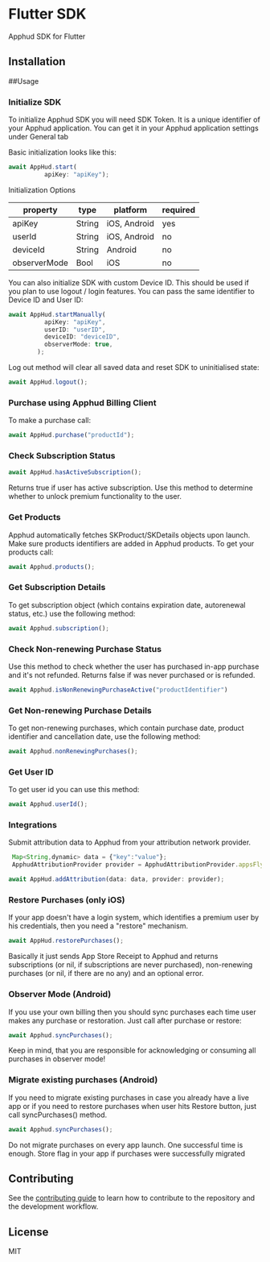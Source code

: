# Flutter SDK

Apphud SDK for Flutter

## Installation
##Usage

### Initialize SDK

To initialize Apphud SDK you will need SDK Token. It is a unique identifier of your Apphud application. You can get it in your Apphud application settings under General tab

Basic initialization looks like this:

```js
await AppHud.start(
          apiKey: "apiKey");
```

Initialization Options

|property|type|platform|required
|---|---|---|---|
|apiKey|String|iOS, Android|yes
|userId|String|iOS, Android|no
|deviceId|String|Android|no
|observerMode|Bool|iOS|no

You can also initialize SDK with custom Device ID. This should be used if you plan to use logout / login features. You can pass the same identifier to Device ID and User ID:
```js
await AppHud.startManually(
          apiKey: "apiKey",
          userID: "userID",
          deviceID: "deviceID",
          observerMode: true,
        );
```

Log out method will clear all saved data and reset SDK to uninitialised state:

```js
await AppHud.logout();
```

### Purchase using Apphud Billing Client

To make a purchase call:

```js
await AppHud.purchase("productId");
```

### Check Subscription Status

```js
await AppHud.hasActiveSubscription();
```

Returns true if user has active subscription. Use this method to determine whether to unlock premium functionality to the user.

### Get Products

Apphud automatically fetches SKProduct/SKDetails objects upon launch. Make sure products identifiers are added in Apphud products. To get your products call:

```js
await Apphud.products();
```

### Get Subscription Details

To get subscription object (which contains expiration date, autorenewal status, etc.) use the following method:
```js
await Apphud.subscription();
```

### Check Non-renewing Purchase Status

Use this method to check whether the user has purchased in-app purchase and it's not refunded. Returns false if was never purchased or is refunded.

```js
await Apphud.isNonRenewingPurchaseActive("productIdentifier")
```

### Get Non-renewing Purchase Details

To get non-renewing purchases, which contain purchase date, product identifier and cancellation date, use the following method:

```js
await Apphud.nonRenewingPurchases();
```

### Get User ID

To get user id you can use this method:

```js
await Apphud.userId();
```

### Integrations

Submit attribution data to Apphud from your attribution network provider.

```js
 Map<String,dynamic> data = {"key":"value"};
 ApphudAttributionProvider provider = ApphudAttributionProvider.appsFlyer;

await AppHud.addAttribution(data: data, provider: provider);
```

### Restore Purchases (only iOS)

If your app doesn't have a login system, which identifies a premium user by his credentials, then you need a "restore" mechanism.

```js
await AppHud.restorePurchases();
```
Basically it just sends App Store Receipt to Apphud and returns subscriptions (or nil, if subscriptions are never purchased), non-renewing purchases (or nil, if there are no any) and an optional error.

### Observer Mode (Android)

If you use your own billing then you should sync purchases each time user makes any purchase or restoration. Just call after purchase or restore:

```js
await Apphud.syncPurchases();
```
Keep in mind, that you are responsible for acknowledging or consuming all purchases in observer mode!

### Migrate existing purchases (Android)

If you need to migrate existing purchases in case you already have a live app or if you need to restore purchases when user hits Restore button, just call syncPurchases() method.

```js
await Apphud.syncPurchases();
```
Do not migrate purchases on every app launch. One successful time is enough. Store flag in your app if purchases were successfully migrated

## Contributing

See the [contributing guide](CONTRIBUTING.md) to learn how to contribute to the repository and the development workflow.

## License

MIT

